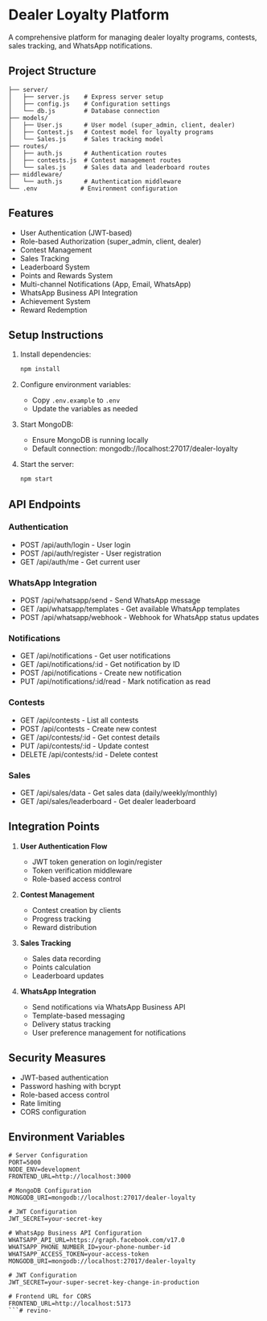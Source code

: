 # Dealer Loyalty Platform

A comprehensive platform for managing dealer loyalty programs, contests, sales tracking, and WhatsApp notifications.

## Project Structure

```
├── server/
│   ├── server.js    # Express server setup
│   ├── config.js    # Configuration settings
│   └── db.js        # Database connection
├── models/
│   ├── User.js      # User model (super_admin, client, dealer)
│   ├── Contest.js   # Contest model for loyalty programs
│   └── Sales.js     # Sales tracking model
├── routes/
│   ├── auth.js      # Authentication routes
│   ├── contests.js  # Contest management routes
│   └── sales.js     # Sales data and leaderboard routes
├── middleware/
│   └── auth.js      # Authentication middleware
└── .env            # Environment configuration
```

## Features

- User Authentication (JWT-based)
- Role-based Authorization (super_admin, client, dealer)
- Contest Management
- Sales Tracking
- Leaderboard System
- Points and Rewards System
- Multi-channel Notifications (App, Email, WhatsApp)
- WhatsApp Business API Integration
- Achievement System
- Reward Redemption

## Setup Instructions

1. Install dependencies:
   ```bash
   npm install
   ```

2. Configure environment variables:
   - Copy `.env.example` to `.env`
   - Update the variables as needed

3. Start MongoDB:
   - Ensure MongoDB is running locally
   - Default connection: mongodb://localhost:27017/dealer-loyalty

4. Start the server:
   ```bash
   npm start
   ```

## API Endpoints

### Authentication
- POST /api/auth/login - User login
- POST /api/auth/register - User registration
- GET /api/auth/me - Get current user

### WhatsApp Integration
- POST /api/whatsapp/send - Send WhatsApp message
- GET /api/whatsapp/templates - Get available WhatsApp templates
- POST /api/whatsapp/webhook - Webhook for WhatsApp status updates

### Notifications
- GET /api/notifications - Get user notifications
- GET /api/notifications/:id - Get notification by ID
- POST /api/notifications - Create new notification
- PUT /api/notifications/:id/read - Mark notification as read

### Contests
- GET /api/contests - List all contests
- POST /api/contests - Create new contest
- GET /api/contests/:id - Get contest details
- PUT /api/contests/:id - Update contest
- DELETE /api/contests/:id - Delete contest

### Sales
- GET /api/sales/data - Get sales data (daily/weekly/monthly)
- GET /api/sales/leaderboard - Get dealer leaderboard

## Integration Points

1. **User Authentication Flow**
   - JWT token generation on login/register
   - Token verification middleware
   - Role-based access control

2. **Contest Management**
   - Contest creation by clients
   - Progress tracking
   - Reward distribution

3. **Sales Tracking**
   - Sales data recording
   - Points calculation
   - Leaderboard updates

4. **WhatsApp Integration**
   - Send notifications via WhatsApp Business API
   - Template-based messaging
   - Delivery status tracking
   - User preference management for notifications

## Security Measures

- JWT-based authentication
- Password hashing with bcrypt
- Role-based access control
- Rate limiting
- CORS configuration

## Environment Variables

```env
# Server Configuration
PORT=5000
NODE_ENV=development
FRONTEND_URL=http://localhost:3000

# MongoDB Configuration
MONGODB_URI=mongodb://localhost:27017/dealer-loyalty

# JWT Configuration
JWT_SECRET=your-secret-key

# WhatsApp Business API Configuration
WHATSAPP_API_URL=https://graph.facebook.com/v17.0
WHATSAPP_PHONE_NUMBER_ID=your-phone-number-id
WHATSAPP_ACCESS_TOKEN=your-access-token
MONGODB_URI=mongodb://localhost:27017/dealer-loyalty

# JWT Configuration
JWT_SECRET=your-super-secret-key-change-in-production

# Frontend URL for CORS
FRONTEND_URL=http://localhost:5173
```#   r e v i n o - 
 
 